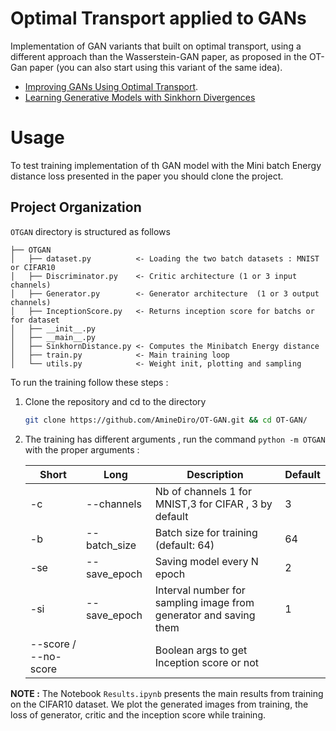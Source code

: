 # Optimal Transport applied to GANs 

Implementation of GAN variants that built on optimal transport, using a different approach than the Wasserstein-GAN paper, as proposed in the OT-Gan paper (you can also start using this variant of the same idea).
* [Improving GANs Using Optimal Transport](https://arxiv.org/abs/1803.05573).
* [Learning Generative Models with Sinkhorn Divergences](https://arxiv.org/abs/1706.00292)

# Usage

To test training implementation of th GAN model with the Mini batch Energy distance loss presented in the paper you should clone the project. 


Project Organization
------------

`OTGAN` directory is structured as follows  

   
    ├── OTGAN
    │   ├── dataset.py          <- Loading the two batch datasets : MNIST or CIFAR10
    │   ├── Discriminator.py    <- Critic architecture (1 or 3 input channels)
    │   ├── Generator.py        <- Generator architecture  (1 or 3 output channels)
    │   ├── InceptionScore.py   <- Returns inception score for batchs or for dataset
    │   ├── __init__.py
    │   ├── __main__.py
    │   ├── SinkhornDistance.py <- Computes the Minibatch Energy distance
    │   ├── train.py            <- Main training loop
    │   └── utils.py            <- Weight init, plotting and sampling



To run the training follow these steps :
1. Clone the repository and cd to the directory
    ```bash
    git clone https://github.com/AmineDiro/OT-GAN.git && cd OT-GAN/
    ```
2. The training has different arguments , run  the command `python -m OTGAN` with the proper arguments : 
    
    | Short                | Long         | Description                                                       | Default |
    |----------------------|--------------|-------------------------------------------------------------------|---------|
    | -c                   | --channels   | Nb of channels 1 for MNIST,3 for CIFAR , 3 by default             | 3       |
    | -b                   | --batch_size | Batch size for training (default: 64)                             | 64      |
    | -se                  | --save_epoch | Saving model every N epoch                                        | 2       |
    | -si                  | --save_epoch | Interval number for sampling image from generator and saving them | 1       |
    | --score / --no-score |              | Boolean args to get Inception score or not                        |         |

**NOTE :** The Notebook `Results.ipynb` presents the main results from training on the CIFAR10 dataset. We plot the generated images from training, the loss of generator, critic and the inception score while training.

